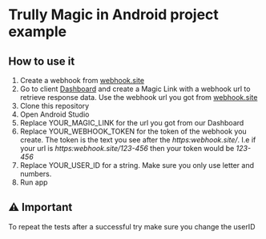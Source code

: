 # Trully Magic in Android project example

## How to use it

1. Create a webhook from [webhook.site](https://webhook.site)
2. Go to client [Dashboard](https://sandboxapp.trully.ai) and create a Magic Link with a webhook url to retrieve response data. Use the webhook url you got from [webhook.site](https://webhook.site)
3. Clone this repository
4. Open Android Studio
5. Replace YOUR_MAGIC_LINK for the url you got from our Dashboard
6. Replace YOUR_WEBHOOK_TOKEN for the token of the webhook you create. The token is the text you see after the <i>https:webhook.site/</i>. I.e if your url is <i>https:webhook.site/123-456</i> then your token would be <i>123-456</i> 
7. Replace YOUR_USER_ID for a string. Make sure you only use letter and numbers.
8. Run app

## ⚠️ Important
To repeat the tests after a successful try make sure you change the userID